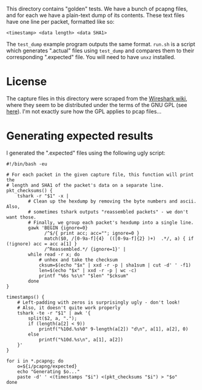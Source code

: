 This directory contains "golden" tests.  We have a bunch of pcapng files, and
for each we have a plain-text dump of its contents.  These text files have one
line per packet, formatted like so:

    <timestamp> <data length> <data SHA1>

The `test_dump` example program outputs the same format.  `run.sh` is a script
which generates ".actual" files using `test_dump` and compares them to their
corresponding ".expected" file.  You will need to have `unxz` installed.

# License

The capture files in this directory were scraped from the [Wireshark wiki][1],
where they seem to be distributed under the terms of the GNU GPL (see
[here][2]).  I'm not exactly sure how the GPL applies to pcap files...

[1]: https://wiki.wireshark.org/SampleCaptures
[2]: https://wiki.wireshark.org/License

# Generating expected results

I generated the ".expected" files using the following ugly script:

    #!/bin/bash -eu

    # For each packet in the given capture file, this function will print the
    # length and SHA1 of the packet's data on a separate line.
    pkt_checksums() {
        tshark -r "$1" -x |
            # Clean up the hexdump by removing the byte numbers and ascii. Also,
            # sometimes tshark outputs "reassembled packets" - we don't want those.
            # Finally, we group each packet's hexdump into a single line.
            gawk 'BEGIN {ignore=0}
                  /^$/{ print acc; acc=""; ignore=0 }
                  match($0, /[0-9a-f]{4}  (([0-9a-f]{2} )+)  .*/, a) { if (!ignore) acc = acc a[1] }
                  /^Reassembled.*/ {ignore=1}' |
            while read -r x; do
                # unhex and take the checksum
                cksum=$(echo "$x" | xxd -r -p | sha1sum | cut -d' ' -f1)
                len=$(echo "$x" | xxd -r -p | wc -c)
                printf "%6s %s\n" "$len" "$cksum"
            done
    }

    timestamps() {
        # Left-padding with zeros is surprisingly ugly - don't look!
        # Also, it doesn't quite work properly
        tshark -te -r "$1" | awk '{
            split($2, a, ".");
            if (length(a[2] < 9))
                printf("%10d.%s%0" 9-length(a[2]) "d\n", a[1], a[2], 0)
            else
                printf("%10d.%s\n", a[1], a[2])
        }'
    }

    for i in *.pcapng; do
        o=${i/pcapng/expected}
        echo "Generating $o..."
        paste -d' ' <(timestamps "$i") <(pkt_checksums "$i") > "$o"
    done
